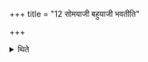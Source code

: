 +++
title = "12 सोमयाजी बहुयाजी भवतीति"

+++

<details><summary>थिते</summary>

सोमयाजी बहुयाजी भवतीति विज्ञायते १२
</details>
